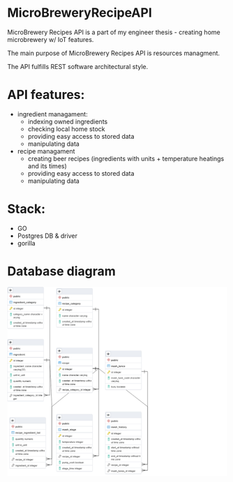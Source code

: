 # MicroBreweryRecipeAPI
MicroBrewery Recipes API is a part of my engineer thesis - creating home microbrewery w/ IoT features.

The main purpose of MicroBrewery Recipes API is resources managment.

The API fulfills REST software architectural style.

# API features:
- ingredient managament:
  - indexing owned ingredients
  - checking local home stock
  - providing easy access to stored data
  - manipulating data
- recipe managament
  - creating beer recipes (ingredients with units + temperature heatings and its times)
  - providing easy access to stored data
  - manipulating data

# Stack:
- GO
- Postgres DB & driver
- gorilla

# Database diagram
![Microbrewery resource database](/database_diagram.png "Shows database diagram.")
